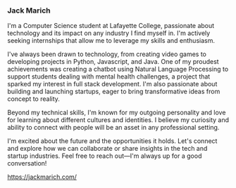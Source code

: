 ### 

### Jack Marich
I'm a Computer Science student at Lafayette College, passionate about technology and its impact on any industry I find myself in. I'm actively seeking internships that allow me to leverage my skills and enthusiasm.

I've always been drawn to technology, from creating video games to developing projects in Python, Javascript, and Java. One of my proudest achievements was creating a chatbot using Natural Language Processing to support students dealing with mental health challenges, a project that sparked my interest in full stack development. I'm also passionate about building and launching startups, eager to bring transformative ideas from concept to reality.

Beyond my technical skills, I'm known for my outgoing personality and love for learning about different cultures and identities. I believe my curiosity and ability to connect with people will be an asset in any professional setting.

I'm excited about the future and the opportunities it holds. Let's connect and explore how we can collaborate or share insights in the tech and startup industries. Feel free to reach out—I'm always up for a good conversation!
  
  https://jackmarich.com/
</a>
